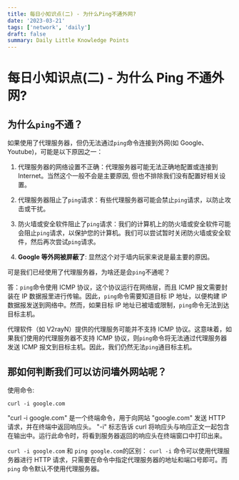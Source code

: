 ```yaml
---
title: 每日小知识点(二) - 为什么Ping不通外网?
date: '2023-03-21'
tags: ['network', 'daily']
draft: false
summary: Daily Little Knowledge Points
---
```


# 每日小知识点(二) - 为什么 Ping 不通外网?

## 为什么`ping`不通？

如果使用了代理服务器，但仍无法通过`ping`命令连接到外网(如 Google、Youtube)，可能是以下原因之一：

1. 代理服务器的网络设置不正确：代理服务器可能无法正确地配置或连接到 Internet。当然这个一般不会是主要原因, 但也不排除我们没有配置好相关设置。

2. 代理服务器阻止了`ping`请求：有些代理服务器可能会禁止`ping`请求，以防止攻击或干扰。

3. 防火墙或安全软件阻止了`ping`请求：我们的计算机上的防火墙或安全软件可能会阻止`ping`请求，以保护您的计算机。我们可以尝试暂时关闭防火墙或安全软件，然后再次尝试`ping`请求。

4. **Google 等外网被屏蔽了**: 显然这个对于墙内玩家来说是最主要的原因。

可是我们已经使用了代理服务器，为啥还是会`ping`不通呢？

答：`ping`命令使用 ICMP 协议，这个协议运行在网络层，而且 ICMP 报文需要封装在 IP 数据报里进行传输。因此，`ping`命令需要知道目标 IP 地址，以便构建 IP 数据报发送到网络中。然而，如果目标 IP 地址已被墙或限制，`ping`命令无法到达目标主机。

代理软件（如 V2rayN）提供的代理服务可能并不支持 ICMP 协议。这意味着，如果我们使用的代理服务器不支持 ICMP 协议，则`ping`命令将无法通过代理服务器发送 ICMP 报文到目标主机。因此，我们仍然无法`ping`通目标主机。

## 那如何判断我们可以访问墙外网站呢？

使用命令:

```shell
curl -i google.com
```

"curl -i google.com" 是一个终端命令，用于向网站 "google.com" 发送 HTTP 请求，并在终端中返回响应头。 "-i" 标志告诉 curl 将响应头与响应正文一起包含在输出中。运行此命令时，将看到服务器返回的响应头在终端窗口中打印出来。

`curl -i google.com` 和 `ping google.com`的区别：
`curl -i` 命令可以使用代理服务器进行 HTTP 请求，只需要在命令中指定代理服务器的地址和端口号即可。而`ping` 命令默认不使用代理服务器。
